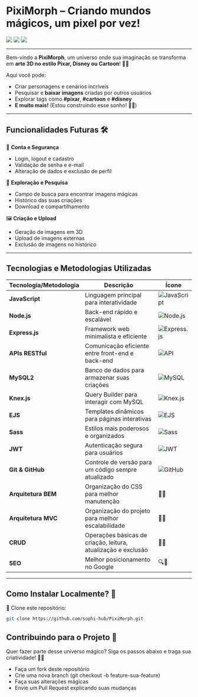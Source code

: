 # **PixiMorph** – Criando mundos mágicos, um pixel por vez! 

<div align="start">
  <img src="https://img.shields.io/badge/Pixar-3D%20Magic-8A2BE2?style=for-the-badge&logo=adobe&logoColor=white">
  <img src="https://img.shields.io/badge/Disney-Fantasy%20World-8A2BE2?style=for-the-badge&logo=disney&logoColor=white">
  <img src="https://img.shields.io/badge/Cartoon%20Network-Animated%20Fun-8A2BE2?style=for-the-badge&logo=cartoonnetwork&logoColor=white">
</div>

---

Bem-vindo a **PixiMorph**, um universo onde sua imaginação se transforma em **arte 3D no estilo Pixar, Disney ou Cartoon**! 🎨💜  

Aqui você pode:

- Criar personagens e cenários incríveis  
- Pesquisar e **baixar imagens** criadas por outros usuários  
- Explorar tags como **#pixar**, **#cartoon** e **#disney**  
- **E muito mais!** (Estou construindo esse sonho! 🚀💜)  

---

## **Funcionalidades Futuras** 🛠️  

🔐 **Conta e Segurança**  
- Login, logout e cadastro  
- Validação de senha e e-mail  
- Alteração de dados e exclusão de perfil  

🔎 **Exploração e Pesquisa**  
- Campo de busca para encontrar imagens mágicas  
- Histórico das suas criações  
- Download e compartilhamento  

🖼️ **Criação e Upload**  
- Geração de imagens em 3D  
- Upload de imagens externas  
- Exclusão de imagens no histórico  

---

## **Tecnologias e Metodologias Utilizadas**  

| **Tecnologia/Metodologia** | **Descrição** | **Ícone** |
|----------------------|-----------------|----------------|
| **JavaScript** | Linguagem principal para interatividade | ![JavaScript](https://img.shields.io/badge/JavaScript-8A2BE2?style=for-the-badge&logo=javascript&logoColor=white) |
| **Node.js** | Back-end rápido e escalável | ![Node.js](https://img.shields.io/badge/Node.js-8A2BE2?style=for-the-badge&logo=node.js&logoColor=white) |
| **Express.js** | Framework web minimalista e eficiente | ![Express.js](https://img.shields.io/badge/Express.js-8A2BE2?style=for-the-badge&logo=express&logoColor=white) |
| **APIs RESTful** | Comunicação eficiente entre front-end e back-end | ![API](https://img.shields.io/badge/APIs%20RESTful-8A2BE2?style=for-the-badge&logo=fastapi&logoColor=white) |
| **MySQL2** | Banco de dados para armazenar suas criações | ![MySQL](https://img.shields.io/badge/MySQL-8A2BE2?style=for-the-badge&logo=mysql&logoColor=white) |
| **Knex.js** | Query Builder para interagir com MySQL | ![Knex.js](https://img.shields.io/badge/Knex.js-8A2BE2?style=for-the-badge&logo=knex&logoColor=white) |
| **EJS** | Templates dinâmicos para páginas interativas | ![EJS](https://img.shields.io/badge/EJS-8A2BE2?style=for-the-badge) |
| **Sass** | Estilos mais poderosos e organizados | ![Sass](https://img.shields.io/badge/Sass-8A2BE2?style=for-the-badge&logo=sass&logoColor=white) |
| **JWT** | Autenticação segura para usuários | ![JWT](https://img.shields.io/badge/JWT-8A2BE2?style=for-the-badge&logo=jsonwebtokens) |
| **Git & GitHub** | Controle de versão para um código sempre atualizado | ![GitHub](https://img.shields.io/badge/GitHub-8A2BE2?style=for-the-badge&logo=github) |
| **Arquitetura BEM** | Organização do CSS para melhor manutenção | 🎨💜 |
| **Arquitetura MVC** | Organização do projeto para melhor escalabilidade | 📂💜 |
| **CRUD** | Operações básicas de criação, leitura, atualização e exclusão | 🔄💜 |
| **SEO** | Melhor posicionamento no Google | 🔍💜 |


---

## **Como Instalar Localmente?** 💜 

🔽 Clone este repositório:
```bash
git clone https://github.com/sophi-hub/PixiMorph.git
```

## **Contribuindo para o Projeto** 🤝

Quer fazer parte desse universo mágico? Siga os passos abaixo e traga sua criatividade! 🚀💜

- Faça um fork deste repositório
- Crie uma nova branch (git checkout -b feature-sua-feature)
- Faça suas alterações mágicas
- Envie um Pull Request explicando suas mudanças

